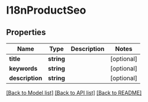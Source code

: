 # I18nProductSeo

## Properties
Name | Type | Description | Notes
------------ | ------------- | ------------- | -------------
**title** | **string** |  | [optional] 
**keywords** | **string** |  | [optional] 
**description** | **string** |  | [optional] 

[[Back to Model list]](../README.md#documentation-for-models) [[Back to API list]](../README.md#documentation-for-api-endpoints) [[Back to README]](../README.md)


